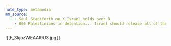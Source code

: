 ```yaml
---
note_type: metamedia
mm_source:
  - - Saul Staniforth on X Israel holds over 8
    - 000 Palestinians in detention... Israel should release all of the prisoners who are held Illegitimately as part of a tool of enforcing military occupation httpst.co6jglwLRw75  X.md
---
```


![[F_3kjozWEAAI9U3.jpg]]


